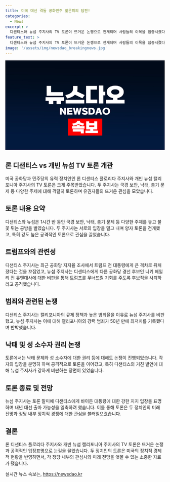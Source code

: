 ```yaml
---
title: 미국 대선 격돌 공화민주 젊은피의 담판!
categories:
  - News
excerpt: >
  디샌티스와 뉴섬 주지사의 TV 토론이 뜨거운 논쟁으로 전개되며 사람들의 이목을 집중시켰다. 이들은 국경 보안, 낙태, 총기 문제 등 다양한 이슈를 논의하며 격렬한 토론을 벌였고, 서로를 비판하고 공격하는 장면이 연출됐다. 두 후보의 정치적 입장 차이와 토론의 공방적 분위기로 인해 토론이 관심을 끌었으며, 미래의 정치적 방향을 결정짓을 수 있는 중요한 토론으로 인식되고 있다.
feature_text: >
  디샌티스와 뉴섬 주지사의 TV 토론이 뜨거운 논쟁으로 전개되며 사람들의 이목을 집중시켰다. 이들은 국경 보안, 낙태, 총기 문제 등 다양한 이슈를 논의하며 격렬한 토론을 벌였고, 서로를 비판하고 공격하는 장면이 연출됐다. 두 후보의 정치적 입장 차이와 토론의 공방적 분위기로 인해 토론이 관심을 끌었으며, 미래의 정치적 방향을 결정짓을 수 있는 중요한 토론으로 인식되고 있다.
image: '/assets/img/newsdao_breakingnews.jpg'
---
```


<p><img src="/assets/img/newsdao_breakingnews.jpg" alt="flaretime 속보" /></p>

<h2 data-ke-size="size26">론 디샌티스 vs 개빈 뉴섬 TV 토론 개관</h2>

<p data-ke-size="size16">미국 공화당과 민주당의 유력 정치인인 론 디샌티스 플로리다 주지사와 개빈 뉴섬 캘리포니아 주지사의 TV 토론은 크게 주목받았습니다. 두 주지사는 국경 보안, 낙태, 총기 문제 등 다양한 주제에 대해 격렬히 토론하며 유권자들의 뜨거운 관심을 모았습니다.</p>

<h2 data-ke-size="size26">토론 내용 요약</h2>

<p data-ke-size="size16">디샌티스와 뉴섬은 1시간 반 동안 국경 보안, 낙태, 총기 문제 등 다양한 주제를 놓고 불꽃 튀는 공방을 벌였습니다. 두 주지사는 서로의 입장을 밀고 내며 양자 토론을 전개했고, 특히 강도 높은 공격적인 토론으로 관심을 끌었습니다.</p>

<h2 data-ke-size="size26">트럼프와의 관련성</h2>

<p data-ke-size="size16">디샌티스 주지사는 최근 공화당 지지율 조사에서 트럼프 전 대통령에게 큰 격차로 뒤처졌다는 것을 꼬집었고, 뉴섬 주지사는 디샌티스에게 다른 공화당 경선 후보인 니키 헤일리 전 유엔대사에 대한 비판을 통해 트럼프를 무너뜨릴 기회를 주도록 후보직을 사퇴하라고 공격했습니다.</p>

<h2 data-ke-size="size26">범죄와 관련된 논쟁</h2>

<p data-ke-size="size16">디샌티스 주지사는 캘리포니아의 규제 정책과 높은 범죄율을 이유로 뉴섬 주지사를 비판했고, 뉴섬 주지사는 이에 대해 캘리포니아의 강력 범죄가 50년 만에 최저치를 기록했다며 반박했습니다.</p>

<h2 data-ke-size="size26">낙태 및 성 소수자 권리 논쟁</h2>

<p data-ke-size="size16">토론에서는 낙태 문제와 성 소수자에 대한 권리 등에 대해도 논쟁이 진행되었습니다. 각자의 입장을 분명히 하며 공격적으로 토론을 이어갔고, 특히 디샌티스의 거친 발언에 대해 뉴섬 주지사가 강하게 비판하는 장면이 있었습니다.</p>

<h2 data-ke-size="size26">토론 종료 및 전망</h2>

<p data-ke-size="size16">뉴섬 주지사는 토론 말미에 디샌티스에게 바이든 대통령에 대한 강한 지지 입장을 표명하며 내년 대선 출마 가능성을 일축하려 했습니다. 이를 통해 토론은 두 정치인의 미래 전망과 정당 내부 정치적 경쟁에 대한 관심을 불러일으켰습니다.</p>

<h2 data-ke-size="size26">결론</h2>

<p data-ke-size="size16">론 디샌티스 플로리다 주지사와 개빈 뉴섬 캘리포니아 주지사의 TV 토론은 뜨거운 논쟁과 공격적인 입장표명으로 눈길을 끌었습니다. 두 정치인의 토론은 미국의 정치적 경제적 현황을 반영하면서, 각 정당 내부의 관심사와 미래 전망을 엿볼 수 있는 소중한 자료가 됐습니다.</p>
실시간 뉴스 속보는, <a href="https://newsdao.kr" rel="dofollow">https://newsdao.kr</a>


